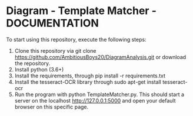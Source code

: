 # Diagram - Template Matcher - DOCUMENTATION

To start using this repository, execute the following steps:

1. Clone this repository via git clone https://github.com/AmbitiousBoys20/DiagramAnalysis.git or download the repository.
2. Install python (3.6+)
3. Install the requirements, through pip install -r requirements.txt
4. Install the tesseract-OCR library through sudo apt-get install tesseract-ocr
5. Run the program with python TemplateMatcher.py. This should start a server on the localhost http://127.0.0.1:5000 and open your default browser on this specific page.



